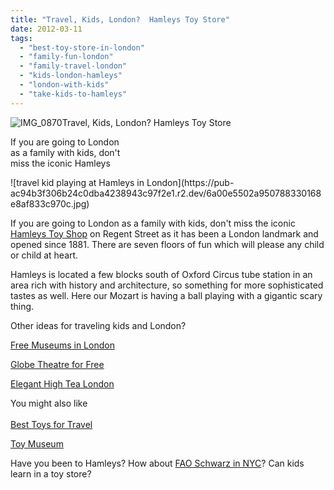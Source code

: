 ```yaml
---
title: "Travel, Kids, London?  Hamleys Toy Store"
date: 2012-03-11
tags: 
  - "best-toy-store-in-london"
  - "family-fun-london"
  - "family-travel-london"
  - "kids-london-hamleys"
  - "london-with-kids"
  - "take-kids-to-hamleys"
---
```


![IMG_0870](https://pub-ac94b3f306b24c0dba4238943c97f2e1.r2.dev/6a00e5502a95078833016302ba6019970d.jpg)Travel, Kids, London? Hamleys Toy Store

If you are going to London  
as a family with kids, don't  
miss the iconic Hamleys

<!--more--> ![travel kid playing at Hamleys in London](https://pub-ac94b3f306b24c0dba4238943c97f2e1.r2.dev/6a00e5502a950788330168e8af833c970c.jpg)  
  
  
If you are going to London as a family with kids, don't miss the iconic [Hamleys Toy Shop](http://www.hamleys.com/ "hamleys") on Regent Street as it has been a London landmark and opened since 1881. There are seven floors of fun which will please any child or child at heart.  
  
Hamleys is located a few blocks south of Oxford Circus tube station in an area rich with history and architecture, so something for more sophisticated tastes as well. Here our Mozart is having a ball playing with a gigantic scary thing.  
  
Other ideas for traveling kids and London?  
  
[Free Museums in London](http://soultravelers3new.local/2010/10/family-travel-london-free-museums-educational-family-adventures-for-homeschool.html "free museums in London")  
  
[Globe Theatre for Free](http://soultravelers3new.local/2009/07/family-travel-photoengland-globe-theatre-king-lear.html "globe theatre for free")

[Elegant High Tea London](http://soultravelers3new.local/2009/10/family-travel-photo-england-knight-tapestry-high-tea.html "high tea london")  
  
You might also like  
[  
Best Toys for Travel](http://soultravelers3new.local/2011/09/best-toys-for-travel-.html "best toys for travel")  
  
[Toy Museum](http://soultravelers3new.local/2008/07/toy-museum.html "toy museum")  
  
Have you been to Hamleys? How about [FAO Schwarz in NYC](http://soultravelers3new.local/2009/10/best-halloween-europe-or-us-conde-nast-youtube-video-social-media-twitter-nyc-wendy-perrin.html "FAO Schwarz")? Can kids learn in a toy store?
